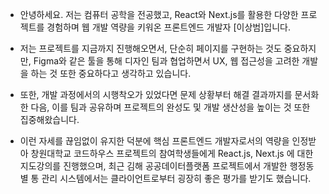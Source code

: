 
- 안녕하세요. 저는 컴퓨터 공학을 전공했고, React와 Next.js를 활용한 다양한 프로젝트를 경험하며 웹 개발 역량을 키워온 프론트엔드 개발자 [이상범]입니다.

- 저는 프로젝트를 지금까지 진행해오면서, 단순히 페이지를 구현하는 것도 중요하지만, Figma와 같은 툴을 통해 디자인 팀과 협업하면서 UX, 웹 접근성을 고려한 개발을 하는 것 또한 중요하다고 생각하고 있습니다.

- 또한, 개발 과정에서의 시행착오가 있었다면 문제 상황부터 해결 결과까지를 문서화한 다음, 이를 팀과 공유하며 프로젝트의 완성도 및 개발 생산성을 높이는 것 또한 집중해왔습니다.

- 이런 자세를 끊임없이 유지한 덕분에 핵심 프론트엔드 개발자로서의 역량을 인정받아 창원대학교 코드하우스 프로젝트의 참여학생들에게 React.js, Next.js 에 대한 지도강의를 진행했으며, 최근 김해 공공데이터플랫폼 프로젝트에서 개발한 행정동 별 통 관리 시스템에서는 클라이언트로부터 굉장히 좋은 평가를 받기도 했습니다.